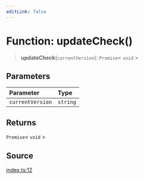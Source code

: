 ```yaml
---
editLink: false
---
```


# Function: updateCheck()

> **updateCheck**(`currentVersion`): `Promise`\< `void` \>

## Parameters

| Parameter        | Type     |
| :--------------- | :------- |
| `currentVersion` | `string` |

## Returns

`Promise`\< `void` \>

## Source

[index.ts:12](https://github.com/directus/directus/blob/7789a6c53/packages/update-check/src/index.ts#L12)
